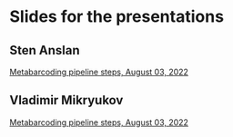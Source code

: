 # Slides for the presentations

## Sten Anslan

[Metabarcoding pipeline steps, August 03, 2022](https://raw.githubusercontent.com/Mycology-Microbiology-Center/Metabarcoding2022/main/slides/StenAnslan_Pipeline_steps_03.08.2022.pdf)

## Vladimir Mikryukov

[Metabarcoding pipeline steps, August 03, 2022](https://raw.githubusercontent.com/Mycology-Microbiology-Center/Metabarcoding2022/main/slides/VladimirMikryukov_QC_03.08.2022.pdf)


